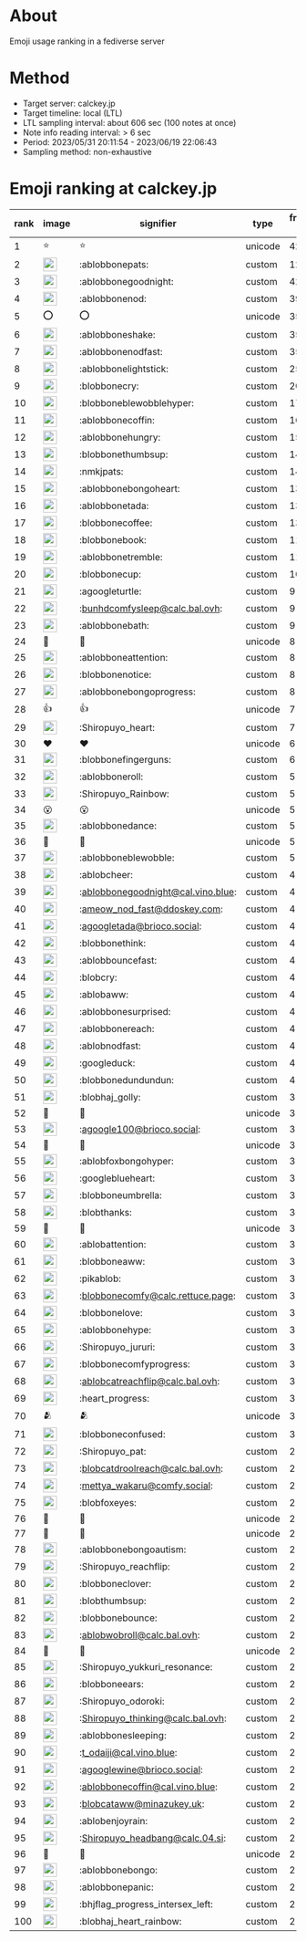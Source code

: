 # About
Emoji usage ranking in a fediverse server

# Method
- Target server: calckey.jp
- Target timeline: local (LTL)
- LTL sampling interval: about 606 sec (100 notes at once)
- Note info reading interval: > 6 sec
- Period: 2023/05/31 20:11:54 - 2023/06/19 22:06:43 
- Sampling method: non-exhaustive

# Emoji ranking at calckey.jp

|rank|image|signifier|type|frequency score|
|----|----|----|----|----|
|1|⭐|⭐|unicode|425|
|2|<img height="24" src="https://calckey.jp/emoji/ablobbonepats.webp">|:ablobbonepats:|custom|120|
|3|<img height="24" src="https://calckey.jp/emoji/ablobbonegoodnight.webp">|:ablobbonegoodnight:|custom|42|
|4|<img height="24" src="https://calckey.jp/emoji/ablobbonenod.webp">|:ablobbonenod:|custom|39|
|5|⭕|⭕|unicode|35|
|6|<img height="24" src="https://calckey.jp/emoji/ablobboneshake.webp">|:ablobboneshake:|custom|35|
|7|<img height="24" src="https://calckey.jp/emoji/ablobbonenodfast.webp">|:ablobbonenodfast:|custom|35|
|8|<img height="24" src="https://calckey.jp/emoji/ablobbonelightstick.webp">|:ablobbonelightstick:|custom|25|
|9|<img height="24" src="https://calckey.jp/emoji/blobbonecry.webp">|:blobbonecry:|custom|20|
|10|<img height="24" src="https://calckey.jp/emoji/blobboneblewobblehyper.webp">|:blobboneblewobblehyper:|custom|17|
|11|<img height="24" src="https://calckey.jp/emoji/ablobbonecoffin.webp">|:ablobbonecoffin:|custom|16|
|12|<img height="24" src="https://calckey.jp/emoji/ablobbonehungry.webp">|:ablobbonehungry:|custom|15|
|13|<img height="24" src="https://calckey.jp/emoji/blobbonethumbsup.webp">|:blobbonethumbsup:|custom|14|
|14|<img height="24" src="https://calckey.jp/emoji/nmkjpats.webp">|:nmkjpats:|custom|14|
|15|<img height="24" src="https://calckey.jp/emoji/ablobbonebongoheart.webp">|:ablobbonebongoheart:|custom|13|
|16|<img height="24" src="https://calckey.jp/emoji/ablobbonetada.webp">|:ablobbonetada:|custom|13|
|17|<img height="24" src="https://calckey.jp/emoji/blobbonecoffee.webp">|:blobbonecoffee:|custom|13|
|18|<img height="24" src="https://calckey.jp/emoji/blobbonebook.webp">|:blobbonebook:|custom|11|
|19|<img height="24" src="https://calckey.jp/emoji/ablobbonetremble.webp">|:ablobbonetremble:|custom|11|
|20|<img height="24" src="https://calckey.jp/emoji/blobbonecup.webp">|:blobbonecup:|custom|10|
|21|<img height="24" src="https://calckey.jp/emoji/agoogleturtle.webp">|:agoogleturtle:|custom|9|
|22|<img height="24" src="https://calckey.jp/emoji/bunhdcomfysleep.webp">|:bunhdcomfysleep@calc.bal.ovh:|custom|9|
|23|<img height="24" src="https://calckey.jp/emoji/ablobbonebath.webp">|:ablobbonebath:|custom|9|
|24|🎉|🎉|unicode|8|
|25|<img height="24" src="https://calckey.jp/emoji/ablobboneattention.webp">|:ablobboneattention:|custom|8|
|26|<img height="24" src="https://calckey.jp/emoji/blobbonenotice.webp">|:blobbonenotice:|custom|8|
|27|<img height="24" src="https://calckey.jp/emoji/ablobbonebongoprogress.webp">|:ablobbonebongoprogress:|custom|8|
|28|👍|👍|unicode|7|
|29|<img height="24" src="https://calckey.jp/emoji/Shiropuyo_heart.webp">|:Shiropuyo_heart:|custom|7|
|30|❤|❤|unicode|6|
|31|<img height="24" src="https://calckey.jp/emoji/blobbonefingerguns.webp">|:blobbonefingerguns:|custom|6|
|32|<img height="24" src="https://calckey.jp/emoji/ablobboneroll.webp">|:ablobboneroll:|custom|5|
|33|<img height="24" src="https://calckey.jp/emoji/Shiropuyo_Rainbow.webp">|:Shiropuyo_Rainbow:|custom|5|
|34|😮|😮|unicode|5|
|35|<img height="24" src="https://calckey.jp/emoji/ablobbonedance.webp">|:ablobbonedance:|custom|5|
|36|🤝|🤝|unicode|5|
|37|<img height="24" src="https://calckey.jp/emoji/ablobboneblewobble.webp">|:ablobboneblewobble:|custom|5|
|38|<img height="24" src="https://calckey.jp/emoji/ablobcheer.webp">|:ablobcheer:|custom|4|
|39|<img height="24" src="https://calckey.jp/emoji/ablobbonegoodnight.webp">|:ablobbonegoodnight@cal.vino.blue:|custom|4|
|40|<img height="24" src="https://calckey.jp/emoji/ameow_nod_fast.webp">|:ameow_nod_fast@ddoskey.com:|custom|4|
|41|<img height="24" src="https://calckey.jp/emoji/agoogletada.webp">|:agoogletada@brioco.social:|custom|4|
|42|<img height="24" src="https://calckey.jp/emoji/blobbonethink.webp">|:blobbonethink:|custom|4|
|43|<img height="24" src="https://calckey.jp/emoji/ablobbouncefast.webp">|:ablobbouncefast:|custom|4|
|44|<img height="24" src="https://calckey.jp/emoji/blobcry.webp">|:blobcry:|custom|4|
|45|<img height="24" src="https://calckey.jp/emoji/ablobaww.webp">|:ablobaww:|custom|4|
|46|<img height="24" src="https://calckey.jp/emoji/ablobbonesurprised.webp">|:ablobbonesurprised:|custom|4|
|47|<img height="24" src="https://calckey.jp/emoji/ablobbonereach.webp">|:ablobbonereach:|custom|4|
|48|<img height="24" src="https://calckey.jp/emoji/ablobnodfast.webp">|:ablobnodfast:|custom|4|
|49|<img height="24" src="https://calckey.jp/emoji/googleduck.webp">|:googleduck:|custom|4|
|50|<img height="24" src="https://calckey.jp/emoji/blobbonedundundun.webp">|:blobbonedundundun:|custom|4|
|51|<img height="24" src="https://calckey.jp/emoji/blobhaj_golly.webp">|:blobhaj_golly:|custom|3|
|52|🦀|🦀|unicode|3|
|53|<img height="24" src="https://calckey.jp/emoji/agoogle100.webp">|:agoogle100@brioco.social:|custom|3|
|54|🍔|🍔|unicode|3|
|55|<img height="24" src="https://calckey.jp/emoji/ablobfoxbongohyper.webp">|:ablobfoxbongohyper:|custom|3|
|56|<img height="24" src="https://calckey.jp/emoji/googleblueheart.webp">|:googleblueheart:|custom|3|
|57|<img height="24" src="https://calckey.jp/emoji/blobboneumbrella.webp">|:blobboneumbrella:|custom|3|
|58|<img height="24" src="https://calckey.jp/emoji/blobthanks.webp">|:blobthanks:|custom|3|
|59|🍆|🍆|unicode|3|
|60|<img height="24" src="https://calckey.jp/emoji/ablobattention.webp">|:ablobattention:|custom|3|
|61|<img height="24" src="https://calckey.jp/emoji/blobboneaww.webp">|:blobboneaww:|custom|3|
|62|<img height="24" src="https://calckey.jp/emoji/pikablob.webp">|:pikablob:|custom|3|
|63|<img height="24" src="https://calckey.jp/emoji/blobbonecomfy.webp">|:blobbonecomfy@calc.rettuce.page:|custom|3|
|64|<img height="24" src="https://calckey.jp/emoji/blobbonelove.webp">|:blobbonelove:|custom|3|
|65|<img height="24" src="https://calckey.jp/emoji/ablobbonehype.webp">|:ablobbonehype:|custom|3|
|66|<img height="24" src="https://calckey.jp/emoji/Shiropuyo_jururi.webp">|:Shiropuyo_jururi:|custom|3|
|67|<img height="24" src="https://calckey.jp/emoji/blobbonecomfyprogress.webp">|:blobbonecomfyprogress:|custom|3|
|68|<img height="24" src="https://calckey.jp/emoji/ablobcatreachflip.webp">|:ablobcatreachflip@calc.bal.ovh:|custom|3|
|69|<img height="24" src="https://calckey.jp/emoji/heart_progress.webp">|:heart_progress:|custom|3|
|70|🫂|🫂|unicode|3|
|71|<img height="24" src="https://calckey.jp/emoji/blobboneconfused.webp">|:blobboneconfused:|custom|3|
|72|<img height="24" src="https://calckey.jp/emoji/Shiropuyo_pat.webp">|:Shiropuyo_pat:|custom|2|
|73|<img height="24" src="https://calckey.jp/emoji/blobcatdroolreach.webp">|:blobcatdroolreach@calc.bal.ovh:|custom|2|
|74|<img height="24" src="https://calckey.jp/emoji/mettya_wakaru.webp">|:mettya_wakaru@comfy.social:|custom|2|
|75|<img height="24" src="https://calckey.jp/emoji/blobfoxeyes.webp">|:blobfoxeyes:|custom|2|
|76|🤯|🤯|unicode|2|
|77|🦆|🦆|unicode|2|
|78|<img height="24" src="https://calckey.jp/emoji/ablobbonebongoautism.webp">|:ablobbonebongoautism:|custom|2|
|79|<img height="24" src="https://calckey.jp/emoji/Shiropuyo_reachflip.webp">|:Shiropuyo_reachflip:|custom|2|
|80|<img height="24" src="https://calckey.jp/emoji/blobboneclover.webp">|:blobboneclover:|custom|2|
|81|<img height="24" src="https://calckey.jp/emoji/blobthumbsup.webp">|:blobthumbsup:|custom|2|
|82|<img height="24" src="https://calckey.jp/emoji/blobbonebounce.webp">|:blobbonebounce:|custom|2|
|83|<img height="24" src="https://calckey.jp/emoji/ablobwobroll.webp">|:ablobwobroll@calc.bal.ovh:|custom|2|
|84|🍚|🍚|unicode|2|
|85|<img height="24" src="https://calckey.jp/emoji/Shiropuyo_yukkuri_resonance.webp">|:Shiropuyo_yukkuri_resonance:|custom|2|
|86|<img height="24" src="https://calckey.jp/emoji/blobboneears.webp">|:blobboneears:|custom|2|
|87|<img height="24" src="https://calckey.jp/emoji/Shiropuyo_odoroki.webp">|:Shiropuyo_odoroki:|custom|2|
|88|<img height="24" src="https://calckey.jp/emoji/Shiropuyo_thinking.webp">|:Shiropuyo_thinking@calc.bal.ovh:|custom|2|
|89|<img height="24" src="https://calckey.jp/emoji/ablobbonesleeping.webp">|:ablobbonesleeping:|custom|2|
|90|<img height="24" src="https://calckey.jp/emoji/t_odaiji.webp">|:t_odaiji@cal.vino.blue:|custom|2|
|91|<img height="24" src="https://calckey.jp/emoji/agooglewine.webp">|:agooglewine@brioco.social:|custom|2|
|92|<img height="24" src="https://calckey.jp/emoji/ablobbonecoffin.webp">|:ablobbonecoffin@cal.vino.blue:|custom|2|
|93|<img height="24" src="https://calckey.jp/emoji/blobcataww.webp">|:blobcataww@minazukey.uk:|custom|2|
|94|<img height="24" src="https://calckey.jp/emoji/ablobenjoyrain.webp">|:ablobenjoyrain:|custom|2|
|95|<img height="24" src="https://calckey.jp/emoji/Shiropuyo_headbang.webp">|:Shiropuyo_headbang@calc.04.si:|custom|2|
|96|🍟|🍟|unicode|2|
|97|<img height="24" src="https://calckey.jp/emoji/ablobbonebongo.webp">|:ablobbonebongo:|custom|2|
|98|<img height="24" src="https://calckey.jp/emoji/ablobbonepanic.webp">|:ablobbonepanic:|custom|2|
|99|<img height="24" src="https://calckey.jp/emoji/bhjflag_progress_intersex_left.webp">|:bhjflag_progress_intersex_left:|custom|2|
|100|<img height="24" src="https://calckey.jp/emoji/blobhaj_heart_rainbow.webp">|:blobhaj_heart_rainbow:|custom|2|
